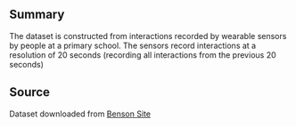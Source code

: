 ## **Summary**
The dataset is constructed from interactions recorded by wearable sensors by people at a primary school. The sensors record interactions at a resolution of 20 seconds (recording all interactions from the previous 20 seconds)

## **Source**

Dataset downloaded from [Benson Site](https://www.cs.cornell.edu/~arb/data/)